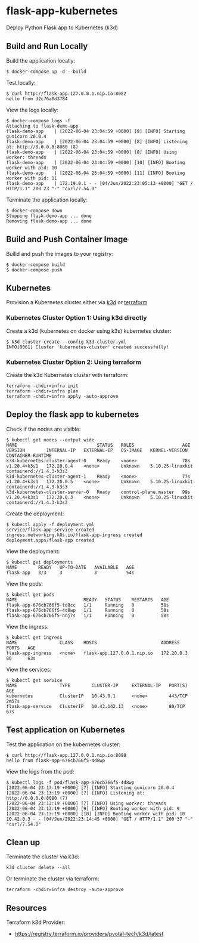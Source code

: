 # flask-app-kubernetes

Deploy Python Flask app to Kubernetes (k3d)

## Build and Run Locally

Build the application locally:

```
$ docker-compose up -d --build
```

Test locally:

```
$ curl http://flask-app.127.0.0.1.nip.io:8082
hello from 32c76a0d3784
```

View the logs locally:

```
$ docker-compose logs -f
Attaching to flask-demo-app
flask-demo-app    | [2022-06-04 23:04:59 +0000] [8] [INFO] Starting gunicorn 20.0.4
flask-demo-app    | [2022-06-04 23:04:59 +0000] [8] [INFO] Listening at: http://0.0.0.0:8080 (8)
flask-demo-app    | [2022-06-04 23:04:59 +0000] [8] [INFO] Using worker: threads
flask-demo-app    | [2022-06-04 23:04:59 +0000] [10] [INFO] Booting worker with pid: 10
flask-demo-app    | [2022-06-04 23:04:59 +0000] [11] [INFO] Booting worker with pid: 11
flask-demo-app    | 172.19.0.1 - - [04/Jun/2022:23:05:13 +0000] "GET / HTTP/1.1" 200 23 "-" "curl/7.54.0"
```

Terminate the application locally:

```
$ docker-compose down
Stopping flask-demo-app ... done
Removing flask-demo-app ... done
```

## Build and Push Container Image

Builld and push the images to your registry:

```
$ docker-compose build
$ docker-compose push
```

## Kubernetes

Provision a Kubernetes cluster either via [k3d](https://k3d.io/) or [terraform](https://www.terraform.io/)

### Kubernetes Cluster Option 1: Using k3d directly

Create a k3d (kubernetes on docker using k3s) kubernetes cluster:

```
$ k3d cluster create --config k3d-cluster.yml
INFO[0061] Cluster 'kubernetes-cluster' created successfully!
```

### Kubernetes Cluster Option 2: Using terraform

Create the k3d Kubernetes cluster with terraform:

```
terraform -chdir=infra init
terraform -chdir=infra plan
terraform -chdir=infra apply -auto-approve
```

## Deploy the flask app to kubernetes

Check if the nodes are visible:

```
$ kubectl get nodes --output wide
NAME                              STATUS   ROLES                  AGE   VERSION        INTERNAL-IP   EXTERNAL-IP   OS-IMAGE   KERNEL-VERSION     CONTAINER-RUNTIME
k3d-kubernetes-cluster-agent-0    Ready    <none>                 78s   v1.20.4+k3s1   172.20.0.4    <none>        Unknown    5.10.25-linuxkit   containerd://1.4.3-k3s3
k3d-kubernetes-cluster-agent-1    Ready    <none>                 77s   v1.20.4+k3s1   172.20.0.5    <none>        Unknown    5.10.25-linuxkit   containerd://1.4.3-k3s3
k3d-kubernetes-cluster-server-0   Ready    control-plane,master   99s   v1.20.4+k3s1   172.20.0.3    <none>        Unknown    5.10.25-linuxkit   containerd://1.4.3-k3s3
```

Create the deployment:

```
$ kubectl apply -f deployment.yml
service/flask-app-service created
ingress.networking.k8s.io/flask-app-ingress created
deployment.apps/flask-app created
```

View the deployment:

```
$ kubectl get deployments
NAME        READY   UP-TO-DATE   AVAILABLE   AGE
flask-app   3/3     3            3           54s
```

View the pods:

```
$ kubectl get pods
NAME                         READY   STATUS    RESTARTS   AGE
flask-app-676cb766f5-td8cc   1/1     Running   0          58s
flask-app-676cb766f5-4d8wp   1/1     Running   0          58s
flask-app-676cb766f5-nnj7s   1/1     Running   0          58s
```

View the ingress:

```
$ kubectl get ingress
NAME                CLASS    HOSTS                        ADDRESS      PORTS   AGE
flask-app-ingress   <none>   flask-app.127.0.0.1.nip.io   172.20.0.3   80      63s
```

View the services:

```
$ kubectl get service
NAME                TYPE        CLUSTER-IP     EXTERNAL-IP   PORT(S)   AGE
kubernetes          ClusterIP   10.43.0.1      <none>        443/TCP   2m57s
flask-app-service   ClusterIP   10.43.142.13   <none>        80/TCP    67s
```

## Test application on Kubernetes

Test the application on the kubernetes cluster:

```
$ curl http://flask-app.127.0.0.1.nip.io:8080
hello from flask-app-676cb766f5-4d8wp
```

View the logs from the pod:

```
$ kubectl logs -f pod/flask-app-676cb766f5-4d8wp
[2022-06-04 23:13:19 +0000] [7] [INFO] Starting gunicorn 20.0.4
[2022-06-04 23:13:19 +0000] [7] [INFO] Listening at: http://0.0.0.0:8080 (7)
[2022-06-04 23:13:19 +0000] [7] [INFO] Using worker: threads
[2022-06-04 23:13:19 +0000] [9] [INFO] Booting worker with pid: 9
[2022-06-04 23:13:19 +0000] [10] [INFO] Booting worker with pid: 10
10.42.0.3 - - [04/Jun/2022:23:14:45 +0000] "GET / HTTP/1.1" 200 37 "-" "curl/7.54.0"
```

## Clean up

Terminate the cluster via k3d:

```
k3d cluster delete --all
```

Or terminate the cluster via terraform:

```
terraform -chdir=infra destroy -auto-approve
```

## Resources

Terraform k3d Provider:
- https://registry.terraform.io/providers/pvotal-tech/k3d/latest

